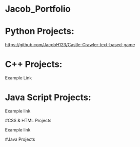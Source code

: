 # Jacob_Portfolio




# Python Projects: 

https://github.com/JacobH123/Castle-Crawler-text-based-game


# C++ Projects:

Example Link

# Java Script Projects:

Example link

#CSS & HTML Projects

Example link


#Java Projects

